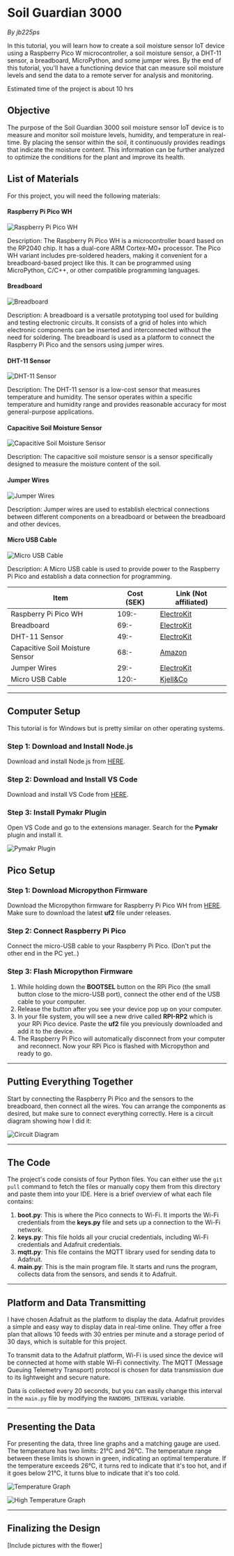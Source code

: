 # Soil Guardian 3000

_By jb225ps_

In this tutorial, you will learn how to create a soil moisture sensor IoT device using a Raspberry Pico W microcontroller, a soil moisture sensor, a DHT-11 sensor, a breadboard, MicroPython, and some jumper wires. By the end of this tutorial, you'll have a functioning device that can measure soil moisture levels and send the data to a remote server for analysis and monitoring.

Estimated time of the project is about 10 hrs

## Objective

The purpose of the Soil Guardian 3000 soil moisture sensor IoT device is to measure and monitor soil moisture levels, humidity, and temperature in real-time. By placing the sensor within the soil, it continuously provides readings that indicate the moisture content. This information can be further analyzed to optimize the conditions for the plant and improve its health.

## List of Materials

For this project, you will need the following materials:

#### Raspberry Pi Pico WH
![Raspberry Pi Pico WH](<img src="https://github.com/vvijk/Soil-Guardian-3000/blob/main/pictures/PICO-WH.jpg" alt="Breadboard" width="200px">)

Description: The Raspberry Pi Pico WH is a microcontroller board based on the RP2040 chip. It has a dual-core ARM Cortex-M0+ processor. The Pico WH variant includes pre-soldered headers, making it convenient for a breadboard-based project like this. It can be programmed using MicroPython, C/C++, or other compatible programming languages.

#### Breadboard
![Breadboard](https://github.com/vvijk/Soil-Guardian-3000/blob/main/pictures/breadboard.jpg)


Description: A breadboard is a versatile prototyping tool used for building and testing electronic circuits. It consists of a grid of holes into which electronic components can be inserted and interconnected without the need for soldering. The breadboard is used as a platform to connect the Raspberry Pi Pico and the sensors using jumper wires.

#### DHT-11 Sensor
![DHT-11 Sensor](https://github.com/vvijk/Soil-Guardian-3000/blob/main/pictures/dht-11.jpg)

Description: The DHT-11 sensor is a low-cost sensor that measures temperature and humidity. The sensor operates within a specific temperature and humidity range and provides reasonable accuracy for most general-purpose applications.

#### Capacitive Soil Moisture Sensor
![Capacitive Soil Moisture Sensor](https://github.com/vvijk/Soil-Guardian-3000/blob/main/pictures/capsensor.jpg)

Description: The capacitive soil moisture sensor is a sensor specifically designed to measure the moisture content of the soil.

#### Jumper Wires
![Jumper Wires](https://github.com/vvijk/Soil-Guardian-3000/blob/main/pictures/wires.jpg)

Description: Jumper wires are used to establish electrical connections between different components on a breadboard or between the breadboard and other devices.

#### Micro USB Cable
![Micro USB Cable](https://github.com/vvijk/Soil-Guardian-3000/blob/main/pictures/microUSB.jpg)

Description: A Micro USB cable is used to provide power to the Raspberry Pi Pico and establish a data connection for programming.

| Item | Cost (SEK) | Link (Not affiliated) |
| ----------------------------- | ---------- | ------------------------------------------------------------------------------------------------------- |
| Raspberry Pi Pico WH  | 109:- | [ElectroKit](https://www.electrokit.com/produkt/raspberry-pi-pico-wh/)  |
| Breadboard  | 69:- | [ElectroKit](https://www.electrokit.com/produkt/kopplingsdack-840-anslutningar/)  |
| DHT-11 Sensor | 49:- | [ElectroKit](https://www.electrokit.com/produkt/digital-temperatur-och-fuktsensor-dht11/)  |
| Capacitive Soil Moisture Sensor | 68:-  | [Amazon](https://www.amazon.se/dp/B07HJ6N1S4?psc=1&ref=ppx_yo2ov_dt_b_product_details)  |
| Jumper Wires | 29:-  | [ElectroKit](https://www.electrokit.com/produkt/labbsladd-20-pin-15cm-hane-hane/)  |
| Micro USB Cable | 120:- | [Kjell&Co](https://www.kjell.com/se/produkter/kablar-kontakter/usb-kablar/micro-usb-kabel-1-m-p68687)  |

---

## Computer Setup

This tutorial is for Windows but is pretty similar on other operating systems.

### Step 1: Download and Install Node.js

Download and install Node.js from [HERE](https://nodejs.org/en).

### Step 2: Download and Install VS Code

Download and install VS Code from [HERE](https://code.visualstudio.com/Download).

### Step 3: Install Pymakr Plugin

Open VS Code and go to the extensions manager. Search for the **Pymakr** plugin and install it.

![Pymakr Plugin](https://github.com/vvijk/Soil-Guardian-3000/blob/main/pictures/pymakr.png)

## Pico Setup

### Step 1: Download Micropython Firmware

Download the Micropython firmware for Raspberry Pi Pico WH from [HERE](https://micropython.org/download/rp2-pico-w/). Make sure to download the latest **uf2** file under releases.

### Step 2: Connect Raspberry Pi Pico

Connect the micro-USB cable to your Raspberry Pi Pico. (Don't put the other end in the PC yet..)

### Step 3: Flash Micropython Firmware

1. While holding down the **BOOTSEL** button on the RPi Pico (the small button close to the micro-USB port), connect the other end of the USB cable to your computer.
2. Release the button after you see your device pop up on your computer.
3. In your file system, you will see a new drive called **RPI-RP2** which is your RPi Pico device. Paste the **uf2** file you previously downloaded and add it to the device.
4. The Raspberry Pi Pico will automatically disconnect from your computer and reconnect. Now your RPi Pico is flashed with Micropython and ready to go.

---

## Putting Everything Together

Start by connecting the Raspberry Pi Pico and the sensors to the breadboard, then connect all the wires. You can arrange the components as desired, but make sure to connect everything correctly. Here is a circuit diagram showing how I did it:

![Circuit Diagram](https://github.com/vvijk/Soil-Guardian-3000/blob/main/pictures/circut_soil3000.png)

---

## The Code

The project's code consists of four Python files. You can either use the `git pull` command to fetch the files or manually copy them from this directory and paste them into your IDE. Here is a brief overview of what each file contains:

1. **boot.py**: This is where the Pico connects to Wi-Fi. It imports the Wi-Fi credentials from the **keys.py** file and sets up a connection to the Wi-Fi network.
2. **keys.py**: This file holds all your crucial credentials, including Wi-Fi credentials and Adafruit credentials.
3. **mqtt.py**: This file contains the MQTT library used for sending data to Adafruit.
4. **main.py**: This is the main program file. It starts and runs the program, collects data from the sensors, and sends it to Adafruit.

---

## Platform and Data Transmitting

I have chosen Adafruit as the platform to display the data. Adafruit provides a simple and easy way to display data in real-time online. They offer a free plan that allows 10 feeds with 30 entries per minute and a storage period of 30 days, which is suitable for this project.

To transmit data to the Adafruit platform, Wi-Fi is used since the device will be connected at home with stable Wi-Fi connectivity. The MQTT (Message Queuing Telemetry Transport) protocol is chosen for data transmission due to its lightweight and secure nature.

Data is collected every 20 seconds, but you can easily change this interval in the `main.py` file by modifying the `RANDOMS_INTERVAL` variable.

---

## Presenting the Data

For presenting the data, three line graphs and a matching gauge are used. The temperature has two limits: 21°C and 26°C. The temperature range between these limits is shown in green, indicating an optimal temperature. If the temperature exceeds 26°C, it turns red to indicate that it's too hot, and if it goes below 21°C, it turns blue to indicate that it's too cold.

![Temperature Graph](https://github.com/vvijk/Soil-Guardian-3000/blob/main/pictures/temp.png)

![High Temperature Graph](https://github.com/vvijk/Soil-Guardian-3000/blob/main/pictures/high_temp.png)

---

## Finalizing the Design

[Include pictures with the flower]
